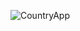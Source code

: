 ![CountryApp](https://github.com/ozanyazici9/KotlinCountries/assets/72562597/bc24eb32-a4d1-4517-a360-50d404623f4b)
